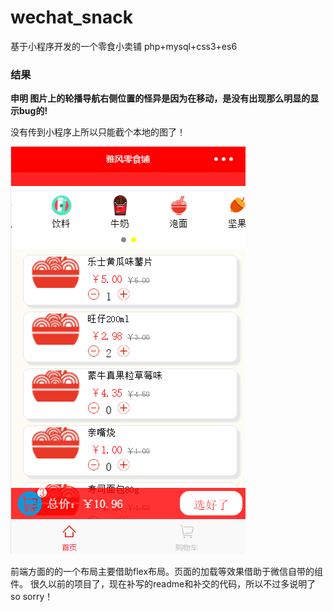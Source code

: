 # wechat_snack  
基于小程序开发的一个零食小卖铺
php+mysql+css3+es6

### 结果 
**申明 图片上的轮播导航右侧位置的怪异是因为在移动，是没有出现那么明显的显示bug的!** 

没有传到小程序上所以只能截个本地的图了！

![样品](./images/demo.png)  

前端方面的的一个布局主要借助flex布局。页面的加载等效果借助于微信自带的组件。
很久以前的项目了，现在补写的readme和补交的代码，所以不过多说明了 so sorry！

